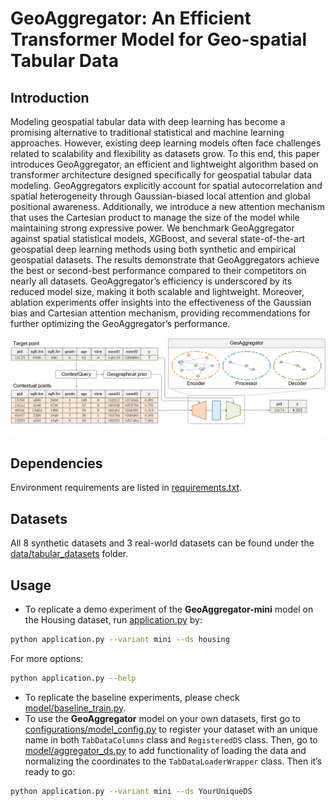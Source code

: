# GeoAggregator: An Efficient Transformer Model for Geo-spatial Tabular Data

## Introduction
Modeling geospatial tabular data with deep learning has become a promising alternative to traditional statistical and machine learning approaches. 
However, existing deep learning models often face challenges related to scalability and flexibility as datasets grow. 
To this end, this paper introduces GeoAggregator, an efficient and lightweight algorithm based on transformer architecture designed specifically for geospatial tabular data modeling. 
GeoAggregators explicitly account for spatial autocorrelation and spatial heterogeneity through Gaussian-biased local attention and global positional awareness. 
Additionally, we introduce a new attention mechanism that uses the Cartesian product to manage the size of the model while maintaining strong expressive power. 
We benchmark GeoAggregator against spatial statistical models, XGBoost, and several state-of-the-art geospatial deep learning methods using both synthetic and empirical geospatial datasets. 
The results demonstrate that GeoAggregators achieve the best or second-best performance compared to their competitors on nearly all datasets. 
GeoAggregator’s efficiency is underscored by its reduced model size, making it both scalable and lightweight. 
Moreover, ablation experiments offer insights into the effectiveness of the Gaussian bias and Cartesian attention mechanism, providing recommendations for further optimizing the GeoAggregator’s performance.

![Research question](figs/figure_1_research_question_camera-ready.png "Workflow of the geospatial regression problem")

## Dependencies
Environment requirements are listed in [requirements.txt](https://github.com/ruid7181/GeoAggregator/edit/master/requirements.txt).

## Datasets
All 8 synthetic datasets and 3 real-world datasets can be found under the [data/tabular_datasets](https://github.com/ruid7181/GeoAggregator/edit/master/data/tabular_datasets) folder.

## Usage
* To replicate a demo experiment of the **GeoAggregator-mini** model on the Housing dataset, run [application.py](https://github.com/ruid7181/GeoAggregator/edit/master/application.py) by:
```bash
python application.py --variant mini --ds housing
```
For more options:
```bash
python application.py --help
```
* To replicate the baseline experiments, please check [model/baseline_train.py](https://github.com/ruid7181/GeoAggregator/edit/master/model/baseline_train.py).
* To use the **GeoAggregator** model on your own datasets, first go to [configurations/model_config.py](configurations/model_config.py) to register your dataset with an unique name in both `TabDataColumns` class and `RegisteredDS` class. Then, go to [model/aggregator_ds.py](model/aggregator_ds.py) to add functionality of loading the data and normalizing the coordinates to the `TabDataLoaderWrapper` class. Then it’s ready to go:
```bash
python application.py --variant mini --ds YourUniqueDS
```
